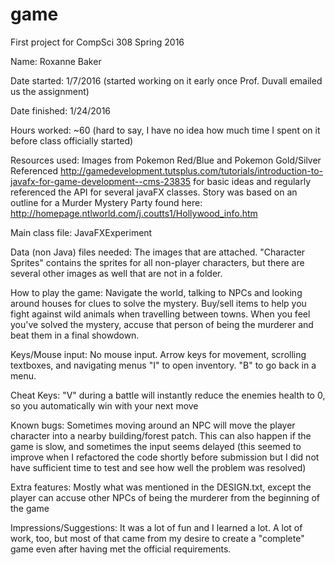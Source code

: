# game
First project for CompSci 308 Spring 2016

Name: Roxanne Baker

Date started: 1/7/2016 (started working on it early once Prof. Duvall emailed us the assignment)

Date finished: 1/24/2016

Hours worked: ~60 (hard to say, I have no idea how much time I spent on it before class officially started)

Resources used: Images from Pokemon Red/Blue and Pokemon Gold/Silver
Referenced http://gamedevelopment.tutsplus.com/tutorials/introduction-to-javafx-for-game-development--cms-23835
for basic ideas and regularly referenced the API for several javaFX classes.
Story was based on an outline for a Murder Mystery Party found here: http://homepage.ntlworld.com/j.coutts1/Hollywood_info.htm

Main class file: JavaFXExperiment

Data (non Java) files needed: The images that are attached.  "Character Sprites" contains the sprites for all non-player characters, but there are several other images as well that are not in a folder.

How to play the game:  Navigate the world, talking to NPCs and looking around houses for clues to solve the mystery.  Buy/sell items to help you fight against wild animals when travelling between towns.  When you feel you've solved the mystery, accuse that person of being the murderer and beat them in a final showdown.

Keys/Mouse input: No mouse input.  Arrow keys for movement, scrolling textboxes, and navigating menus
"I" to open inventory.
"B" to go back in a menu.

Cheat Keys: "V" during a battle will instantly reduce the enemies health to 0, so you automatically win with your next move

Known bugs: Sometimes moving around an NPC will move the player character into a nearby building/forest patch.
This can also happen if the game is slow, and sometimes the input seems delayed (this seemed to improve when I refactored the code shortly before submission but I did not have sufficient time to test and see how well the problem was resolved)

Extra features: Mostly what was mentioned in the DESIGN.txt, except the player can accuse other NPCs of being the murderer from the beginning of the game

Impressions/Suggestions:  It was a lot of fun and I learned a lot.  A lot of work, too, but most of that came from my desire to create a "complete" game even after having met the official requirements.

